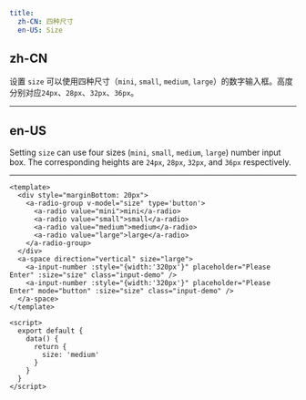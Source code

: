 ```yaml
title:
  zh-CN: 四种尺寸
  en-US: Size
```

## zh-CN

设置 `size` 可以使用四种尺寸（`mini`, `small`, `medium`, `large`）的数字输入框。高度分别对应`24px`、`28px`、`32px`、`36px`。

---

## en-US

Setting `size` can use four sizes (`mini`, `small`, `medium`, `large`) number input box. The corresponding heights are `24px`, `28px`, `32px`, and `36px` respectively.

---
```vue
<template>
  <div style="marginBottom: 20px">
    <a-radio-group v-model="size" type='button'>
      <a-radio value="mini">mini</a-radio>
      <a-radio value="small">small</a-radio>
      <a-radio value="medium">medium</a-radio>
      <a-radio value="large">large</a-radio>
    </a-radio-group>
  </div>
  <a-space direction="vertical" size="large">
    <a-input-number :style="{width:'320px'}" placeholder="Please Enter" :size="size" class="input-demo" />
    <a-input-number :style="{width:'320px'}" placeholder="Please Enter" mode="button" :size="size" class="input-demo" />
  </a-space>
</template>

<script>
  export default {
    data() {
      return {
        size: 'medium'
      }
    }
  }
</script>
```
